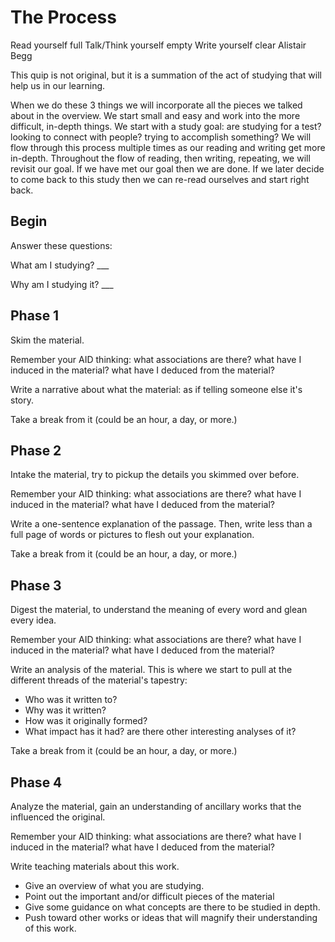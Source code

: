 # The Process

Read yourself full
Talk/Think yourself empty
Write yourself clear
  Alistair Begg

This quip is not original, but it is a summation of the act of studying that will help us in our learning.

When we do these 3 things we will incorporate all the pieces we talked about in the overview.
We start small and easy and work into the more difficult, in-depth things.
We start with a study goal: are studying for a test? looking to connect with people? trying to accomplish something?
We will flow through this process multiple times as our reading and writing get more in-depth.
Throughout the flow of reading, then writing, repeating, we will revisit our goal.
If we have met our goal then we are done.
If we later decide to come back to this study then we can re-read ourselves and start right back.


## Begin

Answer these questions:

  What am I studying? ___
  
  Why am I studying it? ___


## Phase 1

Skim the material.

Remember your AID thinking: 
  what associations are there? 
  what have I induced in the material? 
  what have I deduced from the material?

Write a narrative about what the material: as if telling someone else it's story.

Take a break from it (could be an hour, a day, or more.)


## Phase 2

Intake the material, try to pickup the details you skimmed over before.

Remember your AID thinking: 
  what associations are there? 
  what have I induced in the material? 
  what have I deduced from the material?

Write a one-sentence explanation of the passage.
Then, write less than a full page of words or pictures to flesh out your explanation.

Take a break from it (could be an hour, a day, or more.)


## Phase 3

Digest the material, to understand the meaning of every word and glean every idea.

Remember your AID thinking: 
  what associations are there? 
  what have I induced in the material? 
  what have I deduced from the material?

Write an analysis of the material.
This is where we start to pull at the different threads of the material's tapestry:
- Who was it written to?
- Why was it written?
- How was it originally formed?
- What impact has it had? are there other interesting analyses of it?

Take a break from it (could be an hour, a day, or more.)


## Phase 4

Analyze the material, gain an understanding of ancillary works that the influenced the original.

Remember your AID thinking: 
  what associations are there? 
  what have I induced in the material? 
  what have I deduced from the material?

Write teaching materials about this work.
- Give an overview of what you are studying.
- Point out the important and/or difficult pieces of the material
- Give some guidance on what concepts are there to be studied in depth.
- Push toward other works or ideas that will magnify their understanding of this work.
